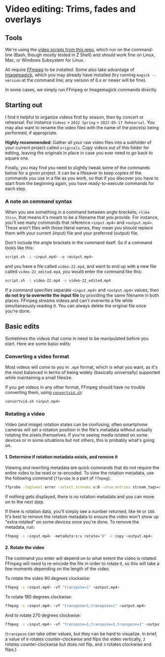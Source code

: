# Video editing: Trims, fades and overlays

## Tools

We're using the [video scripts from this repo](https://github.com/rootwork/bash-scripts), which run on the command-line (Bash, though mostly tested in Z Shell) and should work fine on Linux, Mac, or Windows Subsystem for Linux.

All require [FFmpeg](https://ffmpeg.org/) to be installed. Some also take advantage of [Imagemagick](https://imagemagick.org/), which you may already have installed (try running `magick --version` at the command line; any version of 6.x or newer will be fine).

In some cases, we simply run FFmpeg or Imagemagick commands directly.

## Starting out

I find it helpful to organize videos first by season, then by concert or rehearsal. For instance `Videos` > `2022 Spring` > `2022-05-17 Rehearsal`. You may also want to rename the video files with the name of the piece(s) being performed, if appropriate.

**Highly recommended:** Gather all your raw video files into a subfolder of your current project called `originals`. Copy videos out of this folder for editing, leaving the originals in place in case you ever need to go back to square one.

Finally, you may find you need to slightly tweak some of the commands below for a given project. It can be a lifesaver to keep copies of the commands you use in a file as you work, so that if you discover you have to start from the beginning again, you have ready-to-execute commands for each step.

### A note on command syntax

When you see something in a command between angle brackets, `<like this>`, that means it's meant to be a filename that you provide. For instance, you'll see many commands that reference `<input.mp4>` and `<output.mp4>`. These aren't files with those literal names, they mean you should replace them with your current (input) file and your preferred (output) file.

Don't include the angle brackets in the command itself. So if a command looks like this:

```sh
script.sh -i <input.mp4> -o <output.mp4>
```

and you have a file called `video-22.mp4`, and want to end up with a new file called `video-22_edited.mp4`, you would enter the command like this:

```sh
script.sh -i video-22.mp4 -o video-22_edited.mp4
```

If a command specifies separate `<input.mp4>` and `<output.mp4>` values, then **do not try to overwrite the input file** by providing the same filename in both places. FFmpeg streams videos and can't overwrite a file while simultaneously reading it. You can always delete the original file once you're done.

## Basic edits

Sometimes the videos that come in need to be manipulated before you start. Here are some basic edits:

### Converting a video format

Most videos will come to you in `.mp4` format, which is what you want, as it's the most balanced in terms of being widely (basically universally) supported while maintaining a small filesize.

If you get videos in any other format, FFmpeg should have no trouble converting them, using [`convertvid.sh`](https://github.com/rootwork/bash-scripts/blob/main/videos/convertvid.sh):

`convertvid.sh <input.mp4>`

### Rotating a video

Video (and image) rotation states can be confusing; often smartphone cameras will set a rotation position in the file's metadata without actually rotating the pixels themselves. If you're seeing media rotated on some devices or in some situations but not others, this is probably what's going on.

#### 1. Determine if rotation metadata exists, and remove it

Viewing and rewriting metadata are quick commands that do not require the entire video to be read or re-encoded. To view the rotation metadata, use the following command (`ffprobe` is a part of `ffmpeg`):

```sh
ffprobe -loglevel error -select_streams v:0 -show_entries stream_tags=rotate -of default=nw=1:nk=1 -i <input.mp4>
```

If nothing gets displayed, there is no rotation metadata and you can move on to the next step.

If there is rotation data, you'll simply see a number returned, like `90` or `180`. It's best to remove the rotation metadata to ensure the video won't show up "extra rotated" on some devices once you're done. To remove the metadata, run:

```sh
ffmpeg -i <input.mp4> -metadata:s:v rotate="0" -c copy <output.mp4>
```

#### 2. Rotate the video

The command you enter will depend on to what extent the video is rotated. FFmpeg will need to re-encode the file in order to rotate it, so this will take a few moments depending on the length of the video.

To rotate the video 90 degrees clockwise:

```sh
ffmpeg -i <input.mp4> -vf "transpose=1" <output.mp4>
```

To rotate 180 degrees clockwise:

```sh
ffmpeg -i <input.mp4> -vf "transpose=1,transpose=1" <output.mp4>
```

And to rotate 270 degrees clockwise:

```sh
ffmpeg -i <input.mp4> -vf "transpose=1,transpose=1,transpose=1" <output.mp4>
```

(`transpose` can take other values, but they can be hard to visualize. In brief, a value of `0` rotates counter-clockwise and flips the video vertically, `2` rotates counter-clockwise but does not flip, and `3` rotates clockwise and flips.)


